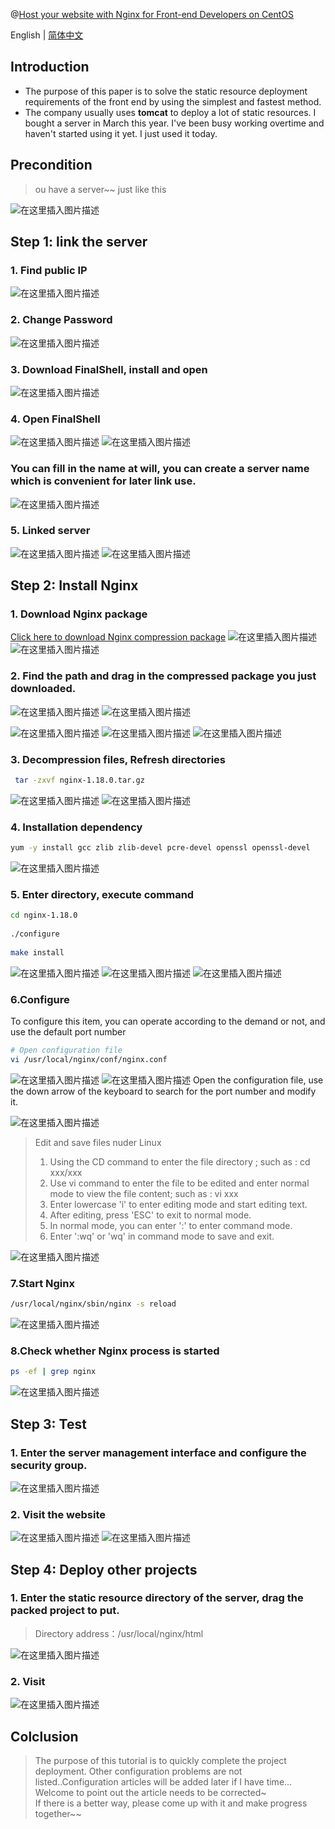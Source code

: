 @[Host your website with Nginx for Front-end Developers on CentOS](https://github.com/tangdou369098655/FrontEndDeployment/edit/master/nginx_eng.md)

English | [简体中文](https://github.com/tangdou369098655/FrontEndDeployment/blob/master/nginx_zh.md)

## Introduction

* The purpose of this paper is to solve the static resource deployment requirements of the front end by using the simplest and fastest method.
* The company usually uses **tomcat** to deploy a lot of static resources. I bought a server in March this year. I've been busy working overtime and haven't started using it yet. I just used it today.


## Precondition

>ou have a server~~ just like this


![在这里插入图片描述](https://img-blog.csdnimg.cn/2020052418024250.png?x-oss-process=image/watermark,type_ZmFuZ3poZW5naGVpdGk,shadow_10,text_aHR0cHM6Ly9ibG9nLmNzZG4ubmV0L3Rhbmdkb3UzNjkwOTg2NTU=,size_16,color_FFFFFF,t_70)

## Step 1: link the server
### 1. Find public IP
![在这里插入图片描述](https://img-blog.csdnimg.cn/20200524180429583.png?x-oss-process=image/watermark,type_ZmFuZ3poZW5naGVpdGk,shadow_10,text_aHR0cHM6Ly9ibG9nLmNzZG4ubmV0L3Rhbmdkb3UzNjkwOTg2NTU=,size_16,color_FFFFFF,t_70)
### 2. Change Password 
![在这里插入图片描述](https://img-blog.csdnimg.cn/20200524180617977.png?x-oss-process=image/watermark,type_ZmFuZ3poZW5naGVpdGk,shadow_10,text_aHR0cHM6Ly9ibG9nLmNzZG4ubmV0L3Rhbmdkb3UzNjkwOTg2NTU=,size_16,color_FFFFFF,t_70)
### 3. Download FinalShell, install and open 
![在这里插入图片描述](https://img-blog.csdnimg.cn/20200524180724186.png?x-oss-process=image/watermark,type_ZmFuZ3poZW5naGVpdGk,shadow_10,text_aHR0cHM6Ly9ibG9nLmNzZG4ubmV0L3Rhbmdkb3UzNjkwOTg2NTU=,size_16,color_FFFFFF,t_70)
### 4. Open FinalShell
![在这里插入图片描述](https://img-blog.csdnimg.cn/20200524180916232.png?x-oss-process=image/watermark,type_ZmFuZ3poZW5naGVpdGk,shadow_10,text_aHR0cHM6Ly9ibG9nLmNzZG4ubmV0L3Rhbmdkb3UzNjkwOTg2NTU=,size_16,color_FFFFFF,t_70)
![在这里插入图片描述](https://img-blog.csdnimg.cn/20200524181021305.png?x-oss-process=image/watermark,type_ZmFuZ3poZW5naGVpdGk,shadow_10,text_aHR0cHM6Ly9ibG9nLmNzZG4ubmV0L3Rhbmdkb3UzNjkwOTg2NTU=,size_16,color_FFFFFF,t_70)
### You can fill in the name at will, you can create a server name which is convenient for later link use.
![在这里插入图片描述](https://img-blog.csdnimg.cn/20200524181139763.png?x-oss-process=image/watermark,type_ZmFuZ3poZW5naGVpdGk,shadow_10,text_aHR0cHM6Ly9ibG9nLmNzZG4ubmV0L3Rhbmdkb3UzNjkwOTg2NTU=,size_16,color_FFFFFF,t_70)
### 5. Linked server
![在这里插入图片描述](https://img-blog.csdnimg.cn/20200524181328551.png?x-oss-process=image/watermark,type_ZmFuZ3poZW5naGVpdGk,shadow_10,text_aHR0cHM6Ly9ibG9nLmNzZG4ubmV0L3Rhbmdkb3UzNjkwOTg2NTU=,size_16,color_FFFFFF,t_70)
![在这里插入图片描述](https://img-blog.csdnimg.cn/20200524181539512.png?x-oss-process=image/watermark,type_ZmFuZ3poZW5naGVpdGk,shadow_10,text_aHR0cHM6Ly9ibG9nLmNzZG4ubmV0L3Rhbmdkb3UzNjkwOTg2NTU=,size_16,color_FFFFFF,t_70)
## Step 2: Install Nginx

 ### 1. Download Nginx package
[Click here to download Nginx compression package](http://nginx.org/en/download.html)
![在这里插入图片描述](https://img-blog.csdnimg.cn/20200525234600347.png?x-oss-process=image/watermark,type_ZmFuZ3poZW5naGVpdGk,shadow_10,text_aHR0cHM6Ly9ibG9nLmNzZG4ubmV0L3Rhbmdkb3UzNjkwOTg2NTU=,size_16,color_FFFFFF,t_70)
![在这里插入图片描述](https://img-blog.csdnimg.cn/20200525234634835.png?x-oss-process=image/watermark,type_ZmFuZ3poZW5naGVpdGk,shadow_10,text_aHR0cHM6Ly9ibG9nLmNzZG4ubmV0L3Rhbmdkb3UzNjkwOTg2NTU=,size_16,color_FFFFFF,t_70)
 ### 2. Find the path and drag in the compressed package you just downloaded.
![在这里插入图片描述](https://img-blog.csdnimg.cn/20200525235141146.png?x-oss-process=image/watermark,type_ZmFuZ3poZW5naGVpdGk,shadow_10,text_aHR0cHM6Ly9ibG9nLmNzZG4ubmV0L3Rhbmdkb3UzNjkwOTg2NTU=,size_16,color_FFFFFF,t_70)
![在这里插入图片描述](https://img-blog.csdnimg.cn/2020052523522440.png?x-oss-process=image/watermark,type_ZmFuZ3poZW5naGVpdGk,shadow_10,text_aHR0cHM6Ly9ibG9nLmNzZG4ubmV0L3Rhbmdkb3UzNjkwOTg2NTU=,size_16,color_FFFFFF,t_70)

![在这里插入图片描述](https://img-blog.csdnimg.cn/20200525235306337.png?x-oss-process=image/watermark,type_ZmFuZ3poZW5naGVpdGk,shadow_10,text_aHR0cHM6Ly9ibG9nLmNzZG4ubmV0L3Rhbmdkb3UzNjkwOTg2NTU=,size_16,color_FFFFFF,t_70)
![在这里插入图片描述](https://img-blog.csdnimg.cn/20200525235349136.png?x-oss-process=image/watermark,type_ZmFuZ3poZW5naGVpdGk,shadow_10,text_aHR0cHM6Ly9ibG9nLmNzZG4ubmV0L3Rhbmdkb3UzNjkwOTg2NTU=,size_16,color_FFFFFF,t_70)
![在这里插入图片描述](https://img-blog.csdnimg.cn/20200525235420732.png?x-oss-process=image/watermark,type_ZmFuZ3poZW5naGVpdGk,shadow_10,text_aHR0cHM6Ly9ibG9nLmNzZG4ubmV0L3Rhbmdkb3UzNjkwOTg2NTU=,size_16,color_FFFFFF,t_70)
 ### 3. Decompression files, Refresh directories


```bash
 tar -zxvf nginx-1.18.0.tar.gz
```

![在这里插入图片描述](https://img-blog.csdnimg.cn/20200525235716891.png?x-oss-process=image/watermark,type_ZmFuZ3poZW5naGVpdGk,shadow_10,text_aHR0cHM6Ly9ibG9nLmNzZG4ubmV0L3Rhbmdkb3UzNjkwOTg2NTU=,size_16,color_FFFFFF,t_70)
![在这里插入图片描述](https://img-blog.csdnimg.cn/20200525235914473.png?x-oss-process=image/watermark,type_ZmFuZ3poZW5naGVpdGk,shadow_10,text_aHR0cHM6Ly9ibG9nLmNzZG4ubmV0L3Rhbmdkb3UzNjkwOTg2NTU=,size_16,color_FFFFFF,t_70)
 ### 4. Installation dependency
 

```bash
yum -y install gcc zlib zlib-devel pcre-devel openssl openssl-devel
```


![在这里插入图片描述](https://img-blog.csdnimg.cn/20200526000500659.png?x-oss-process=image/watermark,type_ZmFuZ3poZW5naGVpdGk,shadow_10,text_aHR0cHM6Ly9ibG9nLmNzZG4ubmV0L3Rhbmdkb3UzNjkwOTg2NTU=,size_16,color_FFFFFF,t_70)
 ### 5. Enter directory, execute command
 

```bash
cd nginx-1.18.0
 
./configure
 
make install
```

![在这里插入图片描述](https://img-blog.csdnimg.cn/20200526001053428.png?x-oss-process=image/watermark,type_ZmFuZ3poZW5naGVpdGk,shadow_10,text_aHR0cHM6Ly9ibG9nLmNzZG4ubmV0L3Rhbmdkb3UzNjkwOTg2NTU=,size_16,color_FFFFFF,t_70)
![在这里插入图片描述](https://img-blog.csdnimg.cn/20200526001329176.png?x-oss-process=image/watermark,type_ZmFuZ3poZW5naGVpdGk,shadow_10,text_aHR0cHM6Ly9ibG9nLmNzZG4ubmV0L3Rhbmdkb3UzNjkwOTg2NTU=,size_16,color_FFFFFF,t_70)
![在这里插入图片描述](https://img-blog.csdnimg.cn/20200526001644154.png?x-oss-process=image/watermark,type_ZmFuZ3poZW5naGVpdGk,shadow_10,text_aHR0cHM6Ly9ibG9nLmNzZG4ubmV0L3Rhbmdkb3UzNjkwOTg2NTU=,size_16,color_FFFFFF,t_70)
### 6.Configure
To configure this item, you can operate according to the demand or not, and use the default port number

```bash
# Open configuration file
vi /usr/local/nginx/conf/nginx.conf
```
![在这里插入图片描述](https://img-blog.csdnimg.cn/20200526002812672.png?x-oss-process=image/watermark,type_ZmFuZ3poZW5naGVpdGk,shadow_10,text_aHR0cHM6Ly9ibG9nLmNzZG4ubmV0L3Rhbmdkb3UzNjkwOTg2NTU=,size_16,color_FFFFFF,t_70)
![在这里插入图片描述](https://img-blog.csdnimg.cn/20200526002904509.png?x-oss-process=image/watermark,type_ZmFuZ3poZW5naGVpdGk,shadow_10,text_aHR0cHM6Ly9ibG9nLmNzZG4ubmV0L3Rhbmdkb3UzNjkwOTg2NTU=,size_16,color_FFFFFF,t_70)
Open the configuration file, use the down arrow of the keyboard to search for the port number and modify it.

![在这里插入图片描述](https://img-blog.csdnimg.cn/20200526003012248.png?x-oss-process=image/watermark,type_ZmFuZ3poZW5naGVpdGk,shadow_10,text_aHR0cHM6Ly9ibG9nLmNzZG4ubmV0L3Rhbmdkb3UzNjkwOTg2NTU=,size_16,color_FFFFFF,t_70)
> Edit and save files nuder Linux
> 
>1.  Using the CD command to enter the file directory ; 
>such as : cd xxx/xxx
>2.  Use vi command to enter the file to be edited and enter normal mode to view the file content; 
>such as : vi xxx
>3.  Enter lowercase 'i' to enter editing mode and start editing text.
>4.  After editing, press 'ESC' to exit to normal mode.
>5.  In normal mode, you can enter ':' to enter command mode.
>6.  Enter ':wq' or 'wq' in command mode to save and exit.

![在这里插入图片描述](https://img-blog.csdnimg.cn/20200526005329704.png?x-oss-process=image/watermark,type_ZmFuZ3poZW5naGVpdGk,shadow_10,text_aHR0cHM6Ly9ibG9nLmNzZG4ubmV0L3Rhbmdkb3UzNjkwOTg2NTU=,size_16,color_FFFFFF,t_70)
### 7.Start Nginx

```bash
/usr/local/nginx/sbin/nginx -s reload
```
![在这里插入图片描述](https://img-blog.csdnimg.cn/20200526235940134.png?x-oss-process=image/watermark,type_ZmFuZ3poZW5naGVpdGk,shadow_10,text_aHR0cHM6Ly9ibG9nLmNzZG4ubmV0L3Rhbmdkb3UzNjkwOTg2NTU=,size_16,color_FFFFFF,t_70)

### 8.Check whether Nginx process is started

```bash
ps -ef | grep nginx

```
![在这里插入图片描述](https://img-blog.csdnimg.cn/20200527000049159.png?x-oss-process=image/watermark,type_ZmFuZ3poZW5naGVpdGk,shadow_10,text_aHR0cHM6Ly9ibG9nLmNzZG4ubmV0L3Rhbmdkb3UzNjkwOTg2NTU=,size_16,color_FFFFFF,t_70)
## Step 3: Test

###  1. Enter the server management interface and configure the security group.
![在这里插入图片描述](https://img-blog.csdnimg.cn/20200526012658787.png?x-oss-process=image/watermark,type_ZmFuZ3poZW5naGVpdGk,shadow_10,text_aHR0cHM6Ly9ibG9nLmNzZG4ubmV0L3Rhbmdkb3UzNjkwOTg2NTU=,size_16,color_FFFFFF,t_70)
 ### 2. Visit the website
![在这里插入图片描述](https://img-blog.csdnimg.cn/20200526012725657.png?x-oss-process=image/watermark,type_ZmFuZ3poZW5naGVpdGk,shadow_10,text_aHR0cHM6Ly9ibG9nLmNzZG4ubmV0L3Rhbmdkb3UzNjkwOTg2NTU=,size_16,color_FFFFFF,t_70)
![在这里插入图片描述](https://img-blog.csdnimg.cn/20200526012754826.png?x-oss-process=image/watermark,type_ZmFuZ3poZW5naGVpdGk,shadow_10,text_aHR0cHM6Ly9ibG9nLmNzZG4ubmV0L3Rhbmdkb3UzNjkwOTg2NTU=,size_16,color_FFFFFF,t_70)
## Step 4: Deploy other projects

 ### 1. Enter the static resource directory of the server, drag the packed project to put.
 >Directory address：/usr/local/nginx/html
 
![在这里插入图片描述](https://img-blog.csdnimg.cn/20200526233123762.png?x-oss-process=image/watermark,type_ZmFuZ3poZW5naGVpdGk,shadow_10,text_aHR0cHM6Ly9ibG9nLmNzZG4ubmV0L3Rhbmdkb3UzNjkwOTg2NTU=,size_16,color_FFFFFF,t_70)
 ### 2. Visit
 ![在这里插入图片描述](https://img-blog.csdnimg.cn/20200526233612452.png?x-oss-process=image/watermark,type_ZmFuZ3poZW5naGVpdGk,shadow_10,text_aHR0cHM6Ly9ibG9nLmNzZG4ubmV0L3Rhbmdkb3UzNjkwOTg2NTU=,size_16,color_FFFFFF,t_70)
## Colclusion
> The purpose of this tutorial is to quickly complete the project deployment. Other configuration problems are not listed..Configuration articles will be added later if I have time...
> Welcome to point out the article needs to be corrected~  
> If there is a better way, please come up with it and make progress together~~ 
